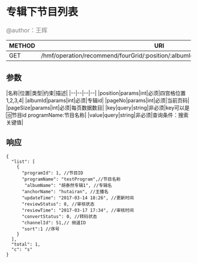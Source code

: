 
# 专辑下节目列表
<font color="gray" size="3">@author：王辉</font>

|METHOD|URI|
|--|--|
|GET|/hmf/operation/recommend/fourGrid/:position/:albumId/programs/:pageNo/:pageSize|

## 参数

|名称|位置|类型|约束|描述|
|--|--|--|--|
|position|params|int|必须|四宫格位置1,2,3,4|
|albumId|params|int|必须|专辑id|
|pageNo|params|int|必须|当前页码|
|pageSize|params|int|必须|每页数据数目|
|key|query|string|非必须|key可以是:id:节目id programName:节目名称|
|value|query|string|非必须|查询条件：搜索关键值|
## 响应
```
{
  "list": [
    {
      "programId": 1, //节目ID
      "programName": "testProgram",//节目名称
       "albumName": "胡泰然专辑1", //专辑名
      "anchorName": "hutairan", //主播名
      "updateTime": "2017-03-14 18:26", //更新时间
      "reviewStatus": 8, //审核状态
      "reviewTime": "2017-03-17 17:34", //审核时间
      "convertStatus": 0, //转码状态
      "channelId": 51,// 频道ID
      "sort":1 //序号
    }
  ],
  "total": 1,
  "c": "s"
}
```
